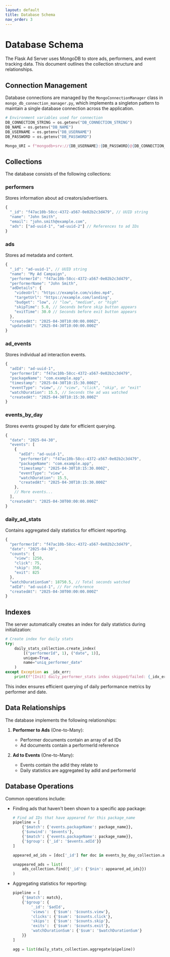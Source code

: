 ```yaml
---
layout: default
title: Database Schema
nav_order: 3
---
```

# Database Schema

The Flask Ad Server uses MongoDB to store ads, performers, and event tracking data. This document outlines the collection structure and relationships.

## Connection Management

Database connections are managed by the `MongoConnectionManager` class in `mongo_db_connection_manager.py`, which implements a singleton pattern to maintain a single database connection across the application.

```python
# Environment variables used for connection
DB_CONNECTION_STRING = os.getenv("DB_CONNECTION_STRING")
DB_NAME = os.getenv("DB_NAME")
DB_USERNAME = os.getenv("DB_USERNAME")
DB_PASSWORD = os.getenv("DB_PASSWORD")

Mongo_URI = f"mongodb+srv://{DB_USERNAME}:{DB_PASSWORD}@{DB_CONNECTION_STRING}/{DB_NAME}"
```

## Collections

The database consists of the following collections:

### performers

Stores information about ad creators/advertisers.

```javascript
{
  "_id": "f47ac10b-58cc-4372-a567-0e02b2c3d479", // UUID string
  "name": "John Smith",
  "email": "john.smith@example.com",
  "ads": ["ad-uuid-1", "ad-uuid-2"] // References to ad IDs
}
```

### ads

Stores ad metadata and content.

```javascript
{
  "_id": "ad-uuid-1", // UUID string
  "name": "My Ad Campaign",
  "performerId": "f47ac10b-58cc-4372-a567-0e02b2c3d479",
  "performerName": "John Smith",
  "adDetails": {
    "videoUrl": "https://example.com/video.mp4",
    "targetUrl": "https://example.com/landing",
    "budget": "low", // "low", "medium", or "high"
    "skipTime": 5.0, // Seconds before skip button appears
    "exitTime": 30.0 // Seconds before exit button appears
  },
  "createdAt": "2025-04-30T10:00:00.000Z",
  "updatedAt": "2025-04-30T10:00:00.000Z"
}
```

### ad_events

Stores individual ad interaction events.

```javascript
{
  "adId": "ad-uuid-1",
  "performerId": "f47ac10b-58cc-4372-a567-0e02b2c3d479",
  "packageName": "com.example.app",
  "timestamp": "2025-04-30T10:15:30.000Z",
  "eventType": "view", // "view", "click", "skip", or "exit"
  "watchDuration": 15.5, // Seconds the ad was watched
  "createdAt": "2025-04-30T10:15:30.000Z"
}
```

### events_by_day

Stores events grouped by date for efficient querying.

```javascript
{
  "date": "2025-04-30",
  "events": [
    {
      "adId": "ad-uuid-1",
      "performerId": "f47ac10b-58cc-4372-a567-0e02b2c3d479",
      "packageName": "com.example.app",
      "timestamp": "2025-04-30T10:15:30.000Z",
      "eventType": "view",
      "watchDuration": 15.5,
      "createdAt": "2025-04-30T10:15:30.000Z"
    },
    // More events...
  ],
  "createdAt": "2025-04-30T00:00:00.000Z"
}
```

### daily_ad_stats

Contains aggregated daily statistics for efficient reporting.

```javascript
{
  "performerId": "f47ac10b-58cc-4372-a567-0e02b2c3d479",
  "date": "2025-04-30",
  "counts": {
    "view": 1250,
    "click": 75,
    "skip": 350,
    "exit": 825
  },
  "watchDurationSum": 18750.5, // Total seconds watched
  "adId": "ad-uuid-1", // For reference
  "createdAt": "2025-04-30T00:00:00.000Z"
}
```

## Indexes

The server automatically creates an index for daily statistics during initialization:

```python
# Create index for daily stats
try:
    daily_stats_collection.create_index(
        [("performerId", 1), ("date", 1)],
        unique=True,
        name="uniq_performer_date"
    )
except Exception as _idx_err:
    print(f"[Init] daily_performer_stats index skipped/failed: {_idx_err}")
```

This index ensures efficient querying of daily performance metrics by performer and date.

## Data Relationships

The database implements the following relationships:

1. **Performer to Ads** (One-to-Many):
   - Performer documents contain an array of ad IDs
   - Ad documents contain a performerId reference

2. **Ad to Events** (One-to-Many):
   - Events contain the adId they relate to
   - Daily statistics are aggregated by adId and performerId

## Database Operations

Common operations include:

- Finding ads that haven't been shown to a specific app package:
  ```python
  # Find ad IDs that have appeared for this package_name
  pipeline = [
      {'$match': {'events.packageName': package_name}},
      {'$unwind': '$events'},
      {'$match': {'events.packageName': package_name}},
      {'$group': {'_id': '$events.adId'}}
  ]
  
  appeared_ad_ids = [doc['_id'] for doc in events_by_day_collection.aggregate(pipeline)]
  
  unappeared_ads = list(
      ads_collection.find({'_id': {'$nin': appeared_ad_ids}})
  )
  ```

- Aggregating statistics for reporting:
  ```python
  pipeline = [
      {'$match': match},
      {'$group': {
          '_id': '$adId',
          'views':  {'$sum': '$counts.view'},
          'clicks': {'$sum': '$counts.click'},
          'skips':  {'$sum': '$counts.skip'},
          'exits':  {'$sum': '$counts.exit'},
          'watchDurationSum': {'$sum': '$watchDurationSum'}
      }}
  ]
  
  agg = list(daily_stats_collection.aggregate(pipeline))
  ```
